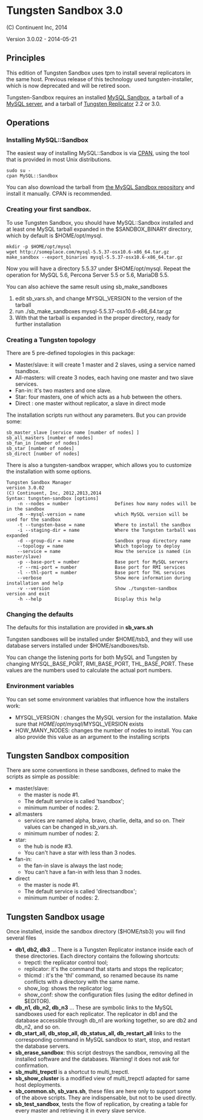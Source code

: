 # Tungsten Sandbox 3.0
(C) Continuent Inc, 2014

Version 3.0.02 - 2014-05-21

## Principles

This edition of Tungsten Sandbox uses tpm to install several replicators in the same host. Previous release of this technology used tungsten-installer, which is now deprecated and will be retired soon.

Tungsten-Sandbox requires an installed [MySQL Sandbox](http://mysqlsandbox.net), a tarball of a [MySQL server](http://dev.mysql.com/downloads), and a tarball of [Tungsten Replicator](http://tungsten-replicator.org) 2.2 or 3.0.


## Operations

### Installing MySQL::Sandbox
 
The easiest way of installing MySQL::Sandbox is via [CPAN](http://www.cpan.org), using the tool that is provided in most Unix distributions.
 
    sudo su -
    cpan MySQL::Sandbox

You can also download the tarball from [the MySQL Sandbox repository](http://launcpad.net/mysql-sandbox) and install it manually. CPAN is recommended.

### Creating your first sandbox.

To use Tungsten Sandbox, you should have MySQL::Sandbox installed and at least one MySQL tarball expanded in the $SANDBOX_BINARY directory, which by default is $HOME/opt/mysql.

    mkdir -p $HOME/opt/mysql
    wget http://someplace.com/mysql-5.5.37-osx10.6-x86_64.tar.gz
    make_sandbox --export_binaries mysql-5.5.37-osx10.6-x86_64.tar.gz
    
Now you will have a directory 5.5.37 under $HOME/opt/mysql.
Repeat the operation for MySQL 5.6, Percona Server 5.5 or 5.6, MariaDB 5.5.

You can also achieve the same result using sb_make_sandboxes

1. edit sb_vars.sh, and change MYSQL_VERSION to the version of the tarball
2. run ./sb_make_sandboxes mysql-5.5.37-osx10.6-x86_64.tar.gz
3. With that the tarball is expanded in the proper directory, ready for further installation

### Creating a Tungsten topology

There are 5 pre-defined topologies in this package:

* Master/slave: it will create 1 master and 2 slaves, using a service named tsandbox.
* All-masters: will create 3 nodes, each having one master and two slave services.
* Fan-in: it's two masters and one slave.
* Star: four masters, one of which acts as a hub between the others.
* Direct : one master without replicator, a slave in direct mode

The installation scripts run without any parameters. But you can provide some:

    sb_master_slave [service name [number of nodes] ]
    sb_all_masters [number of nodes]
    sb_fan_in [number of nodes]
    sb_star [number of nodes]
    sb_direct [number of nodes]

There is also a tungsten-sandbox wrapper, which allows you to customize the installation with some options.

    Tungsten Sandbox Manager
    version 3.0.02
    (C) Continuent, Inc, 2012,2013,2014
    Syntax: tungsten-sandbox [options]
        -n --nodes = number                 Defines how many nodes will be in the sandbox
        -m --mysql-version = name           which MySQL version will be used for the sandbox
        -t --tungsten-base = name           Where to install the sandbox
        -i --staging-dir = name             Where the Tungsten tarball was expanded
        -d --group-dir = name               Sandbox group directory name
        --topology = name                   Which topology to deploy
        --service = name                    How the service is named (in master/slave)
        -p --base-port = number             Base port for MySQL servers
        -r --rmi-port = number              Base port for RMI services
        -l --thl-port = number              Base port for THL services
        --verbose                           Show more information during installation and help
        -v --version                        Show ./tungsten-sandbox version and exit
        -h --help                           Display this help


### Changing the defaults

The defaults for this installation are provided in **sb_vars.sh** 

Tungsten sandboxes will be installed under $HOME/tsb3, and they will use database servers installed under $HOME/sandboxes/tsb.

You can change the listening ports for both MySQL and Tungsten by changing MYSQL_BASE_PORT, RMI_BASE_PORT, THL_BASE_PORT. These values are the numbers used to calculate the actual port numbers. 

### Environment variables

You can set some environment variables that influence how the installers work:

* MYSQL\_VERSION : changes the MySQL version for the installation. Make sure that $HOME/opt/mysql/$MYSQL\_VERSION exists
* HOW_MANY_NODES: changes the number of nodes to install. You can also provide this value as an argument to the installing scripts

## Tungsten Sandbox composition
There are some conventions in these sandboxes, defined to make the scripts as simple as possible:

* master/slave: 
	* the master is node #1.
	* The default service is called 'tsandbox';
	* minimum number of nodes: 2.
* all:masters
	* services are named alpha, bravo, charlie, delta, and so on. Their values can be changed in sb_vars.sh.
	* minimum number of nodes: 2. 
* star: 
	* the hub is node #3. 
	* You can't have a star with less than 3 nodes.
* fan-in:
	* the fan-in slave is always the last node;
	* You can't have a fan-in with less than 3 nodes.
* direct
	* the master is node #1.
	* The default service is called 'directsandbox';
	* minimum number of nodes: 2.

## Tungsten Sandbox usage

Once installed, inside the sandbox directory ($HOME/tsb3) you will find several files

* **db1, db2, db3** ... There is a Tungsten Replicator instance inside each of these directories. Each directory contains the following shortcuts:
	* trepctl: the replicator control tool;
	* replicator: it's the command that starts and stops the replicator;
	* thlcmd : it's the 'thl' command, so renamed because its name conflicts with a directory with the same name.
	* show_log: shows the replicator log;
	* show_conf: show the configuration files (using the editor defined in $EDITOR).
* **db_n1, db_n2, db_n3** ... These are symbolic links to the MySQL sandboxes used for each replicator. The replicator in db1 and the database accessible through db_n1 are working together, so are db2 and db_n2, and so on.
* **db_start_all, db_stop_all, db_status_all, db_restart_all** links to the corresponding command in MySQL sandbox to start, stop, and restart the database servers.
* **sb_erase_sandbox**: this script destroys the sandbox, removing all the installed software and the databases. Warning! it does not ask for confirmation.	
* **sb_multi_trepctl** is a shortcut to multi_trepctl. 
* **sb_show_cluster** is a modified view of multi_trepctl adapted for same host deployments.
* **sb_common.sh, sb_vars.sh**, these files are here only to support some of the above scripts. They are indispensable, but not to be used directly.
* **sb_test_sandbox**, tests the flow of replication, by creating a table for every master and retrieving it in every slave service.
